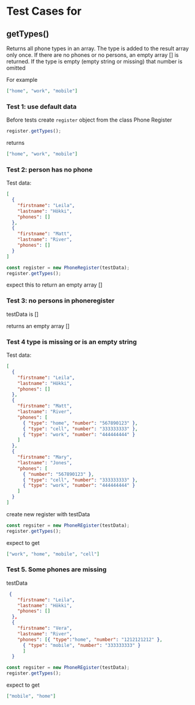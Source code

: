 # Test Cases for

## **getTypes()**

Returns all phone types in an array. The type is added to the result array only once. If there are no phones or no persons, an empty array [] is returned. If the type is empty (empty string or missing) that number is omitted

For example

```json
["home", "work", "mobile"]
```

### Test 1: use default data

Before tests create `register` object from the class Phone Register

```js
register.getTypes();
```

returns

```json
["home", "work", "mobile"]
```

### Test 2: person has no phone

Test data:

```json
[
  {
    "firstname": "Leila",
    "lastname": "Hökki",
    "phones": []
  },
  {
    "firstname": "Matt",
    "lastname": "River",
    "phones": []
  }
]
```

```js
const register = new PhoneRegister(testData);
register.getTypes();
```

expect this to return an empty array []

### Test 3: no persons in phoneregister

testData is []

returns an empty array []

### Test 4 type is missing or is an empty string

Test data:

```json
[
  {
    "firstname": "Leila",
    "lastname": "Hökki",
    "phones": []
  },
  {
    "firstname": "Matt",
    "lastname": "River",
    "phones": [
      { "type": "home", "number": "567890123" },
      { "type": "cell", "number": "333333333" },
      { "type": "work", "number": "444444444" }
    ]
  },
  {
    "firstname": "Mary",
    "lastname": "Jones",
    "phones": [
      { "number": "567890123" },
      { "type": "cell", "number": "333333333" },
      { "type": "work", "number": "444444444" }
    ]
  }
]
```

create new register with testData

```js
const regsiter = new PhoneREgister(testData);
register.getTypes();
```

expect to get

```json
["work", "home", "mobile", "cell"]
```

### Test 5. Some phones are missing

testData

```json
 {
    "firstname": "Leila",
    "lastname": "Hökki",
    "phones": []
  },
  {
    "firstname": "Vera",
    "lastname": "River",
    "phones": [{ "type":"home", "number": "1212121212" },
      { "type": "mobile", "number": "333333333" }
      ]
  }
```

```js
const regsiter = new PhoneREgister(testData);
register.getTypes();
```

expect to get

```json
["mobile", "home"]
```
